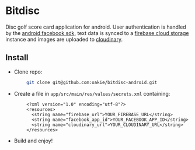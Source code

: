 # Bitdisc
Disc golf score card application for android. User authentication is handled by the
[android facebook sdk](https://developers.facebook.com/docs/android), text data is synced to a
[firebase cloud storage](https://www.firebase.com/) instance and images are uploaded to
[cloudinary](http://cloudinary.com/).

## Install
* Clone repo:
```bash
        git clone git@github.com:oakie/bitdisc-android.git
```
* Create a file in `app/src/main/res/values/secrets.xml` containing:
```mxml
        <?xml version="1.0" encoding="utf-8"?>
        <resources>
          <string name="firebase_url">YOUR_FIREBASE_URL</string>
          <string name="facebook_app_id">YOUR_FACEBOOK_APP_ID</string>
          <string name="cloudinary_url">YOUR_CLOUDINARY_URL</string>
        </resources>
```
* Build and enjoy!
